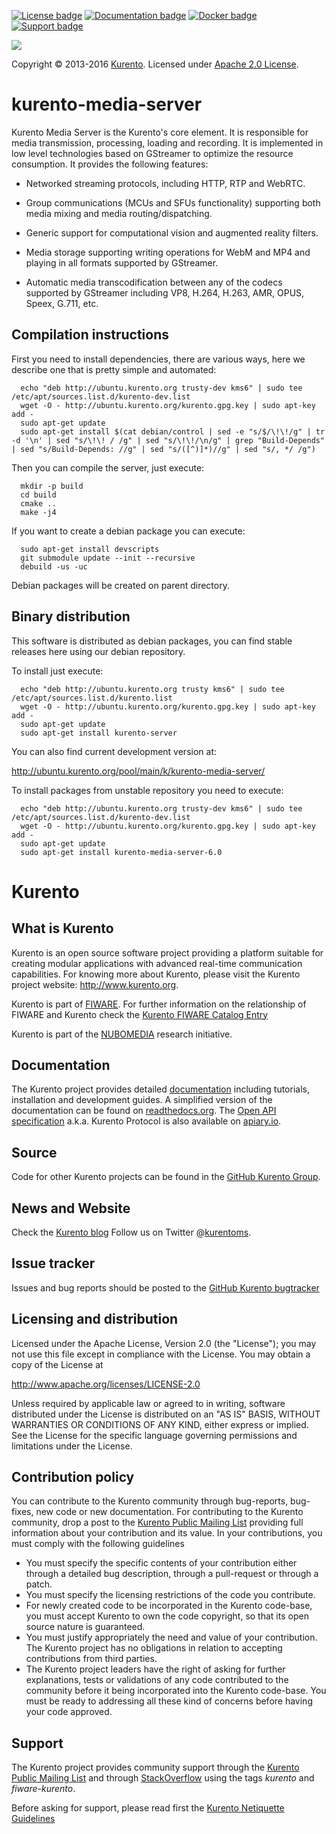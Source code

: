 [![License badge](https://img.shields.io/badge/license-Apache2-orange.svg)](http://www.apache.org/licenses/LICENSE-2.0)
[![Documentation badge](https://readthedocs.org/projects/fiware-orion/badge/?version=latest)](http://doc-kurento.readthedocs.org/en/latest/)
[![Docker badge](https://img.shields.io/docker/pulls/fiware/orion.svg)](https://hub.docker.com/r/fiware/stream-oriented-kurento/)
[![Support badge]( https://img.shields.io/badge/support-sof-yellowgreen.svg)](http://stackoverflow.com/questions/tagged/kurento)

[![][KurentoImage]][Kurento]

Copyright © 2013-2016 [Kurento]. Licensed under [Apache 2.0 License].

kurento-media-server
===================

Kurento Media Server is the Kurento's core element. It is responsible for media
transmission, processing, loading and recording. It is implemented in low level
technologies based on GStreamer to optimize the resource consumption. It
provides the following features:

* Networked streaming protocols, including HTTP, RTP and WebRTC.

* Group communications (MCUs and SFUs functionality) supporting both media
  mixing and media routing/dispatching.

* Generic support for computational vision and augmented reality filters.

* Media storage supporting writing operations for WebM and MP4 and playing in
  all formats supported by GStreamer.

* Automatic media transcodification between any of the codecs supported by
  GStreamer including VP8, H.264, H.263, AMR, OPUS, Speex, G.711, etc.

Compilation instructions
------------------------

First you need to install dependencies, there are various ways, here we describe
one that is pretty simple and automated:

```
  echo "deb http://ubuntu.kurento.org trusty-dev kms6" | sudo tee /etc/apt/sources.list.d/kurento-dev.list
  wget -O - http://ubuntu.kurento.org/kurento.gpg.key | sudo apt-key add -
  sudo apt-get update
  sudo apt-get install $(cat debian/control | sed -e "s/$/\!\!/g" | tr -d '\n' | sed "s/\!\! / /g" | sed "s/\!\!/\n/g" | grep "Build-Depends" | sed "s/Build-Depends: //g" | sed "s/([^)]*)//g" | sed "s/, */ /g")
```

Then you can compile the server, just execute:

```
  mkdir -p build
  cd build
  cmake ..
  make -j4
```

If you want to create a debian package you can execute:

```
  sudo apt-get install devscripts
  git submodule update --init --recursive
  debuild -us -uc
```

Debian packages will be created on parent directory.

Binary distribution
-------------------

This software is distributed as debian packages, you can find stable releases
here using our debian repository.

To install just execute:

```
  echo "deb http://ubuntu.kurento.org trusty kms6" | sudo tee /etc/apt/sources.list.d/kurento.list
  wget -O - http://ubuntu.kurento.org/kurento.gpg.key | sudo apt-key add -
  sudo apt-get update
  sudo apt-get install kurento-server
```

You can also find current development version at:

http://ubuntu.kurento.org/pool/main/k/kurento-media-server/

To install packages from unstable repository you need to execute:

```
  echo "deb http://ubuntu.kurento.org trusty-dev kms6" | sudo tee /etc/apt/sources.list.d/kurento-dev.list
  wget -O - http://ubuntu.kurento.org/kurento.gpg.key | sudo apt-key add -
  sudo apt-get update
  sudo apt-get install kurento-media-server-6.0
```

Kurento
=======

What is Kurento
---------------

Kurento is an open source software project providing a platform suitable 
for creating modular applications with advanced real-time communication
capabilities. For knowing more about Kurento, please visit the Kurento
project website: http://www.kurento.org.

Kurento is part of [FIWARE]. For further information on the relationship of 
FIWARE and Kurento check the [Kurento FIWARE Catalog Entry]

Kurento is part of the [NUBOMEDIA] research initiative.

Documentation
-------------

The Kurento project provides detailed [documentation] including tutorials,
installation and development guides. A simplified version of the documentation
can be found on [readthedocs.org]. The [Open API specification] a.k.a. Kurento
Protocol is also available on [apiary.io].

Source
------

Code for other Kurento projects can be found in the [GitHub Kurento Group].

News and Website
----------------

Check the [Kurento blog]
Follow us on Twitter @[kurentoms].

Issue tracker
-------------

Issues and bug reports should be posted to the [GitHub Kurento bugtracker]

Licensing and distribution
--------------------------

Licensed under the Apache License, Version 2.0 (the "License");
you may not use this file except in compliance with the License.
You may obtain a copy of the License at

  http://www.apache.org/licenses/LICENSE-2.0

Unless required by applicable law or agreed to in writing, software
distributed under the License is distributed on an "AS IS" BASIS,
WITHOUT WARRANTIES OR CONDITIONS OF ANY KIND, either express or implied.
See the License for the specific language governing permissions and
limitations under the License.

Contribution policy
-------------------

You can contribute to the Kurento community through bug-reports, bug-fixes, new
code or new documentation. For contributing to the Kurento community, drop a
post to the [Kurento Public Mailing List] providing full information about your
contribution and its value. In your contributions, you must comply with the
following guidelines

* You must specify the specific contents of your contribution either through a
  detailed bug description, through a pull-request or through a patch.
* You must specify the licensing restrictions of the code you contribute.
* For newly created code to be incorporated in the Kurento code-base, you must
  accept Kurento to own the code copyright, so that its open source nature is
  guaranteed.
* You must justify appropriately the need and value of your contribution. The
  Kurento project has no obligations in relation to accepting contributions
  from third parties.
* The Kurento project leaders have the right of asking for further
  explanations, tests or validations of any code contributed to the community
  before it being incorporated into the Kurento code-base. You must be ready to
  addressing all these kind of concerns before having your code approved.

Support
-------

The Kurento project provides community support through the  [Kurento Public
Mailing List] and through [StackOverflow] using the tags *kurento* and
*fiware-kurento*.

Before asking for support, please read first the [Kurento Netiquette Guidelines]

[documentation]: http://www.kurento.org/documentation
[FIWARE]: http://www.fiware.org
[GitHub Kurento bugtracker]: https://github.com/Kurento/bugtracker/issues
[GitHub Kurento Group]: https://github.com/kurento
[kurentoms]: http://twitter.com/kurentoms
[Kurento]: http://kurento.org
[Kurento Blog]: http://www.kurento.org/blog
[Kurento FIWARE Catalog Entry]: http://catalogue.fiware.org/enablers/stream-oriented-kurento
[Kurento Netiquette Guidelines]: http://www.kurento.org/blog/kurento-netiquette-guidelines
[Kurento Public Mailing list]: https://groups.google.com/forum/#!forum/kurento
[KurentoImage]: https://secure.gravatar.com/avatar/21a2a12c56b2a91c8918d5779f1778bf?s=120
[Apache 2.0 License]: http://www.apache.org/licenses/LICENSE-2.0
[NUBOMEDIA]: http://www.nubomedia.eu
[StackOverflow]: http://stackoverflow.com/search?q=kurento
[Read-the-docs]: http://read-the-docs.readthedocs.org/
[readthedocs.org]: http://kurento.readthedocs.org/
[Open API specification]: http://kurento.github.io/doc-kurento/
[apiary.io]: http://docs.streamoriented.apiary.io/

